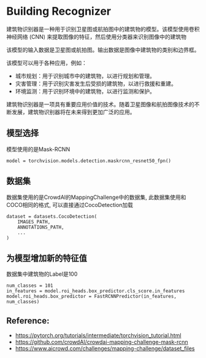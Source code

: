 # Building Recognizer

建筑物识别器是一种用于识别卫星图或航拍图中的建筑物的模型。该模型使用卷积神经网络 (CNN) 来提取图像的特征，然后使用分类器来识别图像中的建筑物

该模型的输入数据是卫星图或航拍图。输出数据是图像中建筑物的类别和边界框。

该模型可以用于各种应用，例如：

* 城市规划：用于识别城市中的建筑物，以进行规划和管理。
* 灾害管理：用于识别灾害发生后受损的建筑物，以进行救援和重建。
* 环境监测：用于识别环境中的建筑物，以进行监测和保护。

建筑物识别器是一项具有重要应用价值的技术。随着卫星图像和航拍图像技术的不断发展，建筑物识别器将在未来得到更加广泛的应用。


## 模型选择

模型使用的是Mask-RCNN
```
model = torchvision.models.detection.maskrcnn_resnet50_fpn()

```

## 数据集

数据集使用的是CrowdAI的MappingChallenge中的数据集, 此数据集使用和COCO相同的格式, 可以直接通过CocoDetection加载
```
dataset = datasets.CocoDetection(
    IMAGES_PATH,
    ANNOTATIONS_PATH,
    ...
)
```

## 为模型增加新的特征值

数据集中建筑物的Label是100
```
num_classes = 101
in_features = model.roi_heads.box_predictor.cls_score.in_features
model.roi_heads.box_predictor = FastRCNNPredictor(in_features, num_classes)
```

## Reference:

* https://pytorch.org/tutorials/intermediate/torchvision_tutorial.html
* https://github.com/crowdAI/crowdai-mapping-challenge-mask-rcnn
* https://www.aicrowd.com/challenges/mapping-challenge/dataset_files
